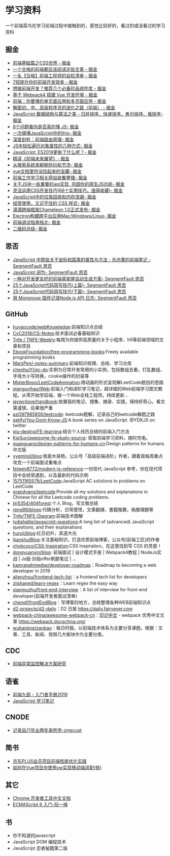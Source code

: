 # 学习资料
一个前端菜鸟在学习前端过程中接触到的，感觉比较好的，看过的或没看过的学习资料

## 掘金
- [前端基础篇之CSS世界 - 掘金](https://juejin.im/post/5ce607a7e51d454f6f16eb3d)
- [一个合格的前端都应该阅读这些文章 - 掘金](https://juejin.im/post/5d387f696fb9a07eeb13ea60)
- [一名【合格】前端工程师的自检清单 - 掘金](https://juejin.im/post/5cc1da82f265da036023b628)
- [7招提升你的前端开发效率 - 掘金](https://juejin.im/post/5857ef1f128fe1006dc4190c)
- [想做前端开发？推荐几个必备珍品组件库 - 掘金](https://juejin.im/post/5d0c3d4ff265da1bab29b5af)
- [基于 Webpack4 搭建 Vue 开发环境 - 掘金](https://juejin.im/post/5bc30d5fe51d450ea1328877)
- [前端：你要懂的单页面应用和多页面应用 - 掘金](https://juejin.im/post/5a0ea4ec6fb9a0450407725c)
- [解密初、中、高级程序员的进化之路（前端） - 掘金](https://juejin.im/post/5d3a6d9e51882570d50f5566)
- [JavaScript 数据结构与算法之美 - 归并排序、快速排序、希尔排序、堆排序- 掘金](https://juejin.im/post/5d371aa6e51d455d850d3bbe)
- [8个问题看你是否真的懂 JS- 掘金](https://juejin.im/post/5d2d146bf265da1b9163c5c9)
- [一次搞懂JavaScript中的this- 掘金](https://juejin.im/post/5d4439806fb9a06b226296b1)
- [深度剖析：前端路由原理- 掘金](https://juejin.im/post/5d469f1e5188254e1c49ae78)
- [JS中轻松遍历对象属性的几种方式- 掘金](https://juejin.im/post/5d48c275f265da03b12032a1)
- [JavaScript: ES2019更新了什么呢？- 掘金](https://juejin.im/post/5d4c3bec5188254bb70164e2)
- [精读《前端未来展望》- 掘金](https://juejin.im/post/5d2d207b5188257aa971ee33)
- [从搜索系统来聊聊防抖和节流- 掘金](https://juejin.im/post/5d29abe3e51d45777b1a3e45)
- [vue文档里你没捡起来的宝藏- 掘金](https://juejin.im/post/5d4bb71e51882551d172e557)
- [前端工作学习相关网站收集整理- 掘金](https://juejin.im/post/5d003f51e51d454fbe24a661)
- [关于JS中一些重要的api实现, 巩固你的原生JS功底- 掘金](https://juejin.im/post/5d635566e51d4561e224a360)
- [灵活运用CSS开发技巧(66个实用技巧，值得收藏)- 掘金](https://juejin.im/post/5d4d0ec651882549594e7293)
- [JavaScript中的垃圾回收和内存泄漏- 掘金](https://juejin.im/post/5cb33660e51d456e811d2687)
- [经常使用，又记不住的 CSS 样式- 掘金](https://juejin.im/post/5d6a740fe51d45621512adb3)
- [滴滴跨端框架Chameleon 1.0正式发布- 掘金](https://juejin.im/post/5d70e76be51d4561fc620ab6)
- [Electron构建跨平台应用Mac/Windows/Linux- 掘金](https://juejin.im/post/5c46ab47e51d45522b4f55b1)
- [前端调试指南指北- 掘金](https://juejin.im/post/5d6cdce3e51d4561bb33fba9)
- [二维码总结- 掘金](https://juejin.im/post/5c7dd5c15188251b6406e7af)

## 思否
- [JavaScript 中那些关于坐标和距离的属性与方法 - 乐亦栗的前端笔记 - SegmentFault 思否](https://segmentfault.com/a/1190000019300575)
- [JavaScript 闭包- SegmentFault 思否](https://segmentfault.com/a/1190000006875662)
- [一种对开发更友好的前端骨架屏自动生成方案- SegmentFault 思否](https://segmentfault.com/a/1190000020309764)
- [25个JavaScript代码简写技巧(上篇)- SegmentFault 思否](https://segmentfault.com/a/1190000020354772)
- [25个JavaScript代码简写技巧(下篇)- SegmentFault 思否](https://segmentfault.com/a/1190000020366414)
- [用 Mongoose 插件记录Node.js API 日志- SegmentFault 思否](https://segmentfault.com/a/1190000020356557)



## GitHub
- [huyaocode/webKnowledge](https://github.com/huyaocode/webKnowledge):前端知识点总结
- [CyC2018/CS-Notes](https://github.com/CyC2018/CS-Notes):技术面试必备基础知识
- [Tnfe / TNFE-Weekly](https://github.com/Tnfe/TNFE-Weekly):每周为你提供高质量的关于小程序、h5等前端领域的文章和项目
- [EbookFoundation/free-programming-books](https://github.com/EbookFoundation/free-programming-books):Freely available programming books
- [MarsPen/-notes-summary](https://github.com/MarsPen/-notes-summary):前端知识梳理、总结、学习仓库
- [chenhuiYj/ec-do](https://github.com/chenhuiYj/ec-do):实例为日常开发常用的小实例，包括数组去重，打乱数组，字母大小写转换，cookie操作的封装等
- [MisterBooo/LeetCodeAnimation](https://github.com/MisterBooo/LeetCodeAnimation):用动画的形式呈现解LeetCode题目的思路
- [qianguyihao/Web](https://github.com/qianguyihao/Web):前端入门和进阶学习笔记，超详细的Web前端学习图文教程。从零开始学前端，做一个Web全栈工程师。持续更新...
- [jaywcjlove/handbook](https://github.com/jaywcjlove/handbook):放置我的笔记、搜集、摘录、实践，保持好奇心。看文需谨慎，后果很严重
- [azl397985856/leetcode](https://github.com/azl397985856/leetcode): leetcode题解，记录自己的leetcode解题之路
- [getify/You-Dont-Know-JS](https://github.com/getify/You-Dont-Know-JS):A book series on JavaScript. @YDKJS on twitter
- [qiu-deqing/FE-learning](https://github.com/qiu-deqing/FE-learning):结合个人经历总结的前端入门方法
- [KieSun/awesome-fe-study-source](https://github.com/KieSun/awesome-fe-study-source): 获取前端学习资料，随时充电。
- [guanguans/design-patterns-for-humans-cn](https://github.com/guanguans/design-patterns-for-humans-cn):Design patterns for humans 中文版
- [yygmind/blog](https://github.com/yygmind/blog):我是木易杨，公众号「高级前端进阶」作者，跟着我每周重点攻克一个前端面试重难点
- [feiwen8772/modern-js-reference](https://github.com/feiwen8772/modern-js-reference):一份现代 JavaScript 参考，你在现代项目中会经常遇到，以及最新的代码示例
- [15751165579/LeetCode](https://github.com/15751165579/LeetCode):JavaScript AC solutions to problems on LeetCode
- [grandyang/leetcode](https://github.com/grandyang/leetcode):Provide all my solutions and explanations in Chinese for all the Leetcode coding problems.
- [jin5354/404forest](https://github.com/jin5354/404forest):个人 Blog，写文做总结
- [reng99/blogs](https://github.com/reng99/blogs):代碼分析，日常感悟，文章翻譯，書籍推薦，偽推理題等
- [Tnfe/TNFE-Diagram](https://github.com/Tnfe/TNFE-Diagram):前端技术图解
- [lydiahallie/javascript-questions](https://github.com/lydiahallie/javascript-questions):A long list of (advanced) JavaScript questions, and their explanations 
- [huruji/blog](https://github.com/huruji/blog):红日初升，其道大光
- [ljianshu/Blog](https://github.com/Tnfe/TNFE-Diagram):关注基础知识，打造优质前端博客，公众号[前端工匠]的作者
- [chokcoco/CSS-Inspiration](https://github.com/chokcoco/CSS-Inspiration):CSS Inspiration，在这里找到写 CSS 的灵感！
- [dongyuanxin/blog](https://github.com/dongyuanxin/blog): 前端面试 | 设计模式手册 | Webpack4教程 | NodeJs实战 | Js版·剑指offer刷题笔记 | ...
- [kamranahmedse/developer-roadmap](https://github.com/kamranahmedse/developer-roadmap)：Roadmap to becoming a web developer in 2019 
- [alienzhou/frontend-tech-list](https://github.com/alienzhou/frontend-tech-list)：a frontend tech list for developers
- [ziishaned/learn-regex](https://github.com/ziishaned/learn-regex)：Learn regex the easy way
- [xiaomuzhu/front-end-interview](https://github.com/xiaomuzhu/front-end-interview)：A list of interview for front-end developer(前端开发者面试清单)
- [chenqf/frontEndBlog](https://github.com/chenqf/frontEndBlog)：写博客的地方，总结整理各种WEB前端知识点
- [d2-projects/d2-daily](https://github.com/d2-projects/d2-daily)：D2 日报 https://daily.fairyever.com
- [webpack-china/awesome-webpack-cn](https://github.com/webpack-china/awesome-webpack-cn)：[印记中文](https://docschina.org/) - webpack 优秀中文文章 https://webpack.docschina.org/
- [wubaiqing/zaobao](https://github.com/wubaiqing/zaobao)：每日时报，以前端技术体系为主要分享课题。根据：文章、工具、新闻、视频几大板块作为主要分类。


## CDC
- [前端异常监控解决方案研究](https://cdc.tencent.com/2018/09/13/frontend-exception-monitor-research/)

## 语雀
- [前端九部 - 入门者手册2019](https://www.yuque.com/fe9/basic)
- [JavaScript 学习笔记](https://www.yuque.com/destinytaoer/javascript)

## CNODE
- [记录自己毕业两年来所学-zmecust](https://cnodejs.org/topic/5d6697d3421846662d985894)

## 简书
- [京东PLUS会员项目前端性能优化实践](https://www.jianshu.com/p/796153d47235)
- [如何在Vue项目中使用vw实现移动端适配(转)](https://www.jianshu.com/p/1f1b23f8348f)

## 其它
- [Chrome 开发者工具中文文档](https://www.html.cn/doc/chrome-devtools/)
- [ECMAScript 6 入门-阮一峰](http://es6.ruanyifeng.com/#README)

## 书
- 你不知道的javascript
- JavaScript DOM 编程技术
- JavaScript 忍者秘籍第二版


